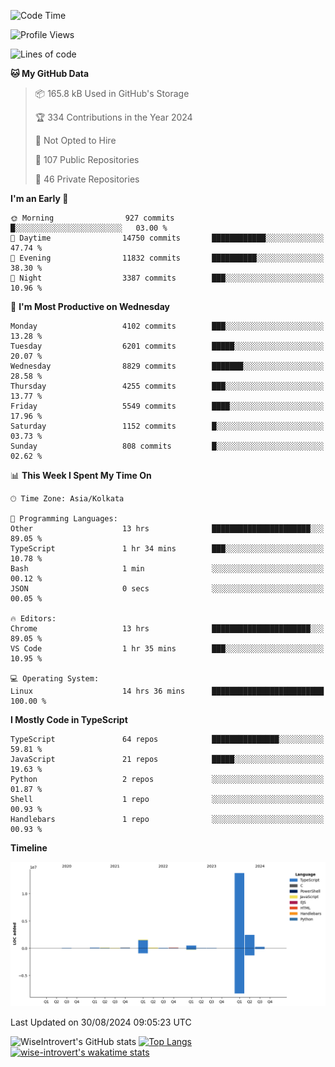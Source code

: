 <!--START_SECTION:waka-->
![Code Time](http://img.shields.io/badge/Code%20Time-1%2C556%20hrs%2047%20mins-blue)

![Profile Views](http://img.shields.io/badge/Profile%20Views-0-blue)

![Lines of code](https://img.shields.io/badge/From%20Hello%20World%20I%27ve%20Written-19.2%20million%20lines%20of%20code-blue)

**🐱 My GitHub Data** 

> 📦 165.8 kB Used in GitHub's Storage 
 > 
> 🏆 334 Contributions in the Year 2024
 > 
> 🚫 Not Opted to Hire
 > 
> 📜 107 Public Repositories 
 > 
> 🔑 46 Private Repositories 
 > 
**I'm an Early 🐤** 

```text
🌞 Morning                927 commits         █░░░░░░░░░░░░░░░░░░░░░░░░   03.00 % 
🌆 Daytime                14750 commits       ████████████░░░░░░░░░░░░░   47.74 % 
🌃 Evening                11832 commits       ██████████░░░░░░░░░░░░░░░   38.30 % 
🌙 Night                  3387 commits        ███░░░░░░░░░░░░░░░░░░░░░░   10.96 % 
```
📅 **I'm Most Productive on Wednesday** 

```text
Monday                   4102 commits        ███░░░░░░░░░░░░░░░░░░░░░░   13.28 % 
Tuesday                  6201 commits        █████░░░░░░░░░░░░░░░░░░░░   20.07 % 
Wednesday                8829 commits        ███████░░░░░░░░░░░░░░░░░░   28.58 % 
Thursday                 4255 commits        ███░░░░░░░░░░░░░░░░░░░░░░   13.77 % 
Friday                   5549 commits        ████░░░░░░░░░░░░░░░░░░░░░   17.96 % 
Saturday                 1152 commits        █░░░░░░░░░░░░░░░░░░░░░░░░   03.73 % 
Sunday                   808 commits         █░░░░░░░░░░░░░░░░░░░░░░░░   02.62 % 
```


📊 **This Week I Spent My Time On** 

```text
🕑︎ Time Zone: Asia/Kolkata

💬 Programming Languages: 
Other                    13 hrs              ██████████████████████░░░   89.05 % 
TypeScript               1 hr 34 mins        ███░░░░░░░░░░░░░░░░░░░░░░   10.78 % 
Bash                     1 min               ░░░░░░░░░░░░░░░░░░░░░░░░░   00.12 % 
JSON                     0 secs              ░░░░░░░░░░░░░░░░░░░░░░░░░   00.05 % 

🔥 Editors: 
Chrome                   13 hrs              ██████████████████████░░░   89.05 % 
VS Code                  1 hr 35 mins        ███░░░░░░░░░░░░░░░░░░░░░░   10.95 % 

💻 Operating System: 
Linux                    14 hrs 36 mins      █████████████████████████   100.00 % 
```

**I Mostly Code in TypeScript** 

```text
TypeScript               64 repos            ███████████████░░░░░░░░░░   59.81 % 
JavaScript               21 repos            █████░░░░░░░░░░░░░░░░░░░░   19.63 % 
Python                   2 repos             ░░░░░░░░░░░░░░░░░░░░░░░░░   01.87 % 
Shell                    1 repo              ░░░░░░░░░░░░░░░░░░░░░░░░░   00.93 % 
Handlebars               1 repo              ░░░░░░░░░░░░░░░░░░░░░░░░░   00.93 % 
```



**Timeline**

![Lines of Code chart](https://raw.githubusercontent.com/wise-introvert/wise-introvert/master/assets/bar_graph.png)


 Last Updated on 30/08/2024 09:05:23 UTC
<!--END_SECTION:waka-->

![WiseIntrovert's GitHub stats](https://github-readme-stats.vercel.app/api?username=wise-introvert&count_private=true&show_icons=true)
[![Top Langs](https://github-readme-stats.vercel.app/api/top-langs/?username=wise-introvert&langs_count=10)](https://github.com/anuraghazra/github-readme-stats)
[![wise-introvert's wakatime stats](https://github-readme-stats.vercel.app/api/wakatime?username=wiseintrovert)](https://github.com/anuraghazra/github-readme-stats)
